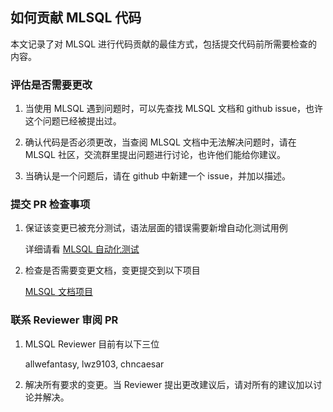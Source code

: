 ## 如何贡献 MLSQL 代码

本文记录了对 MLSQL 进行代码贡献的最佳方式，包括提交代码前所需要检查的内容。

### 评估是否需要更改

1. 当使用 MLSQL 遇到问题时，可以先查找 MLSQL 文档和 github issue，也许这个问题已经被提出过。

2. 确认代码是否必须更改，当查阅 MLSQL 文档中无法解决问题时，请在 MLSQL 社区，交流群里提出问题进行讨论，也许他们能给你建议。

3. 当确认是一个问题后，请在 github 中新建一个 issue，并加以描述。

### 提交 PR 检查事项

1. 保证该变更已被充分测试，语法层面的错误需要新增自动化测试用例

   详细请看 [MLSQL 自动化测试](engine/it/integration_test.md)

2. 检查是否需要变更文档，变更提交到以下项目

   [MLSQL 文档项目](https://github.com/allwefantasy/mlsql-docs)
   
### 联系 Reviewer 审阅 PR

1. MLSQL Reviewer 目前有以下三位

   allwefantasy, lwz9103, chncaesar
   
2. 解决所有要求的变更。当 Reviewer 提出更改建议后，请对所有的建议加以讨论并解决。


